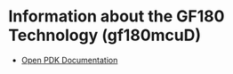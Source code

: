 # Information about the GF180 Technology (gf180mcuD)

- [Open PDK Documentation](https://gf180mcu-pdk.readthedocs.io/en/latest/index.html)
